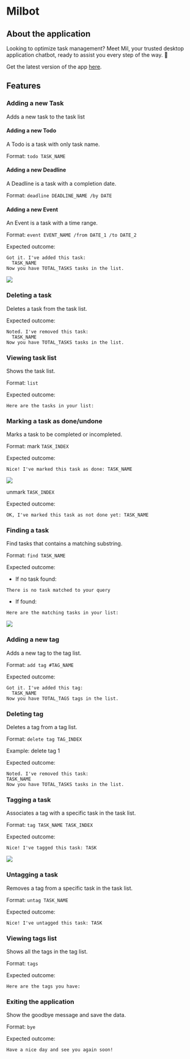 # Milbot

## About the application
Looking to optimize task management? Meet Mil, your trusted desktop application chatbot, ready to assist you every step of the way. :100:

Get the latest version of the app [here](https://github.com/songgthu/ip).

## Features 

### Adding a new Task

Adds a new task to the task list

#### Adding a new Todo

A Todo is a task with only task name.

Format: `todo TASK_NAME`


#### Adding a new Deadline

A Deadline is a task with a completion date.

Format: `deadline DEADLINE_NAME /by DATE`

#### Adding a new Event

An Event is a task with a time range.

Format: `event EVENT_NAME /from DATE_1 /to DATE_2`

Expected outcome:
```
Got it. I've added this task:
  TASK_NAME
Now you have TOTAL_TASKS tasks in the list.
```

![](/event_example.png)

### Deleting a task

Deletes a task from the task list.

Expected outcome:
```
Noted. I've removed this task:
  TASK_NAME
Now you have TOTAL_TASKS tasks in the list.
```

### Viewing task list

Shows the task list.

Format: `list`

Expected outcome:
```
Here are the tasks in your list:
```

### Marking a task as done/undone

Marks a task to be completed or incompleted.

Format: 
mark `TASK_INDEX`

Expected outcome:

```
Nice! I've marked this task as done: TASK_NAME
```
![](/mark_example.png)

unmark `TASK_INDEX`

Expected outcome:

```
OK, I've marked this task as not done yet: TASK_NAME
```

### Finding a task

Find tasks that contains a matching substring.

Format: `find TASK_NAME`

Expected outcome:

- If no task found:

```
There is no task matched to your query
```

- If found:
```
Here are the matching tasks in your list:
```
![](/find_example.png)

### Adding a new tag

Adds a new tag to the tag list.

Format: `add tag #TAG_NAME`

Expected outcome:

```
Got it. I've added this tag:
  TASK_NAME
Now you have TOTAL_TAGS tags in the list.
```

### Deleting tag

Deletes a tag from a tag list.

Format: `delete tag TAG_INDEX`

Example: delete tag 1

Expected outcome:

```
Noted. I've removed this task:
TASK_NAME
Now you have TOTAL_TASKS tasks in the list.
```

### Tagging a task

Associates a tag with a specific task in the task list.

Format: `tag TASK_NAME TASK_INDEX`

Expected outcome:

```
Nice! I've tagged this task: TASK
```

![](/tag_example.png)

### Untagging a task

Removes a tag from a specific task in the task list.

Format: `untag TASK_NAME`

Expected outcome:

```
Nice! I've untagged this task: TASK
```

### Viewing tags list

Shows all the tags in the tag list.

Format: `tags`

Expected outcome:

```
Here are the tags you have:
```

### Exiting the application

Show the goodbye message and save the data.

Format: `bye`

Expected outcome:

```
Have a nice day and see you again soon!
```
